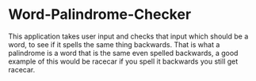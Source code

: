 # Word-Palindrome-Checker
This application takes user input and checks that input which should be a word, to see if it spells the same thing backwards. That is what a palindrome is a word that is the same even spelled backwards, a good example of this would be racecar if you spell it backwards you still get racecar.
